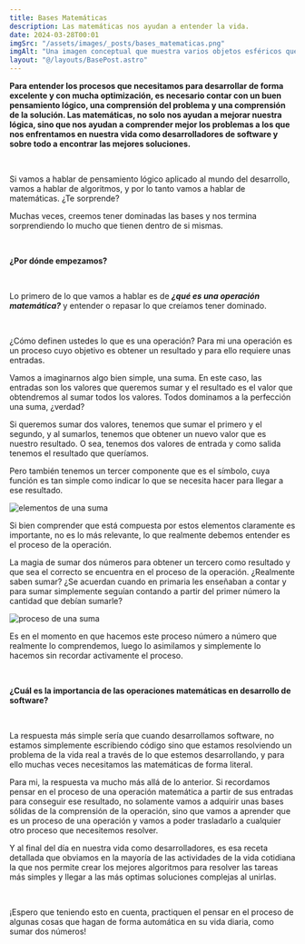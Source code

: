 ```yaml
---
title: Bases Matemáticas
description: Las matemáticas nos ayudan a entender la vida.
date: 2024-03-28T00:01
imgSrc: "/assets/images/_posts/bases_matematicas.png"
imgAlt: "Una imagen conceptual que muestra varios objetos esféricos que se asemejan a planetas, una bombilla brillante en el centro rodeada por símbolos matemáticos y geométricos dibujados en una superficie oscura, con un libro, lápiz y calculadora cerca."
layout: "@/layouts/BasePost.astro"
---
```

**Para entender los procesos que necesitamos para desarrollar de forma excelente y con mucha optimización, es necesario contar con un buen pensamiento lógico, una comprensión del problema y una comprensión de la solución. Las matemáticas, no solo nos ayudan a mejorar nuestra lógica, sino que nos ayudan a comprender mejor los problemas a los que nos enfrentamos en nuestra vida como desarrolladores de software y sobre todo a encontrar las mejores soluciones.**

</br>

Si vamos a hablar de pensamiento lógico aplicado al mundo del desarrollo, vamos a hablar de algoritmos, y por lo tanto vamos a hablar de matemáticas. ¿Te sorprende?

Muchas veces, creemos tener dominadas las bases y nos termina sorprendiendo lo mucho que tienen dentro de si mismas.

</br>

**¿Por dónde empezamos?**

</br>

Lo primero de lo que vamos a hablar es de ***¿qué es una operación matemática?*** y entender o repasar lo que creíamos tener dominado.

</br>

¿Cómo definen ustedes lo que es una operación? Para mi una operación es un proceso cuyo objetivo es obtener un resultado y para ello requiere unas entradas.

Vamos a imaginarnos algo bien simple, una suma. En este caso, las entradas son los valores que queremos sumar y el resultado es el valor que obtendremos al sumar todos los valores. Todos dominamos a la perfección una suma, ¿verdad?

Si queremos sumar dos valores, tenemos que sumar el primero y el segundo, y al sumarlos, tenemos que obtener un nuevo valor que es nuestro resultado. O sea, tenemos dos valores de entrada y como salida tenemos el resultado que queríamos.

Pero también tenemos un tercer componente que es el símbolo, cuya función es tan simple como indicar lo que se necesita hacer para llegar a ese resultado.

![elementos de una suma](/assets/images/_posts/operacion.png)

Si bien comprender que está compuesta por estos elementos claramente es importante, no es lo más relevante, lo que realmente debemos entender es el proceso de la operación.

La magia de sumar dos números para obtener un tercero como resultado y que sea el correcto se encuentra en el proceso de la operación. ¿Realmente saben sumar? ¿Se acuerdan cuando en primaria les enseñaban a contar y para sumar simplemente seguían contando a partir del primer número la cantidad que debían sumarle?

![proceso de una suma](/assets/images/_posts/proceso_suma.png)

Es en el momento en que hacemos este proceso número a número que realmente lo comprendemos, luego lo asimilamos y simplemente lo hacemos sin recordar activamente el proceso.

</br>

**¿Cuál es la importancia de las operaciones matemáticas en desarrollo de software?**

</br>

La respuesta más simple sería que cuando desarrollamos software, no estamos simplemente escribiendo código sino que estamos resolviendo un problema de la vida real a través de lo que estemos desarrollando, y para ello muchas veces necesitamos las matemáticas de forma literal.

Para mi, la respuesta va mucho más allá de lo anterior. Si recordamos pensar en el proceso de una operación matemática a partir de sus entradas para conseguir ese resultado, no solamente vamos a adquirir unas bases sólidas de la comprensión de la operación, sino que vamos a aprender que es un proceso de una operación y vamos a poder trasladarlo a cualquier otro proceso que necesitemos resolver.

Y al final del día en nuestra vida como desarrolladores, es esa receta detallada que obviamos en la mayoría de las actividades de la vida cotidiana la que nos permite crear los mejores algoritmos para resolver las tareas más simples y llegar a las más optimas soluciones complejas al unirlas.

</br>

¡Espero que teniendo esto en cuenta, practiquen el pensar en el proceso de algunas cosas que hagan de forma automática en su vida diaria, como sumar dos números!

